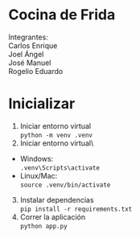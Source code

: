 # Cocina de Frida
Integrantes:
<br> Carlos Enrique
<br> Joel Ángel
<br> José Manuel
<br> Rogelio Eduardo
<br>

# Inicializar
1. Iniciar entorno virtual<br>```python -m venv .venv```
2. Iniciar entorno virtual\
  * Windows:<br>```.venv\Scripts\activate```
  * Linux/Mac:<br>```source .venv/bin/activate```
3. Instalar dependencias<br>```pip install -r requirements.txt```
4. Correr la aplicación<br>```python app.py```
